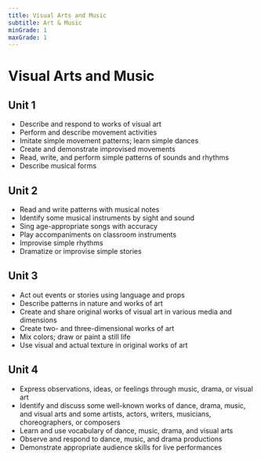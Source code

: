```yaml
---
title: Visual Arts and Music
subtitle: Art & Music
minGrade: 1
maxGrade: 1
---
```

# Visual Arts and Music


## Unit 1
* Describe and respond to works of visual art
* Perform and describe movement activities
* Imitate simple movement patterns; learn simple dances
* Create and demonstrate improvised movements
* Read, write, and perform simple patterns of sounds and rhythms
* Describe musical forms

## Unit 2
* Read and write patterns with musical notes
* Identify some musical instruments by sight and sound
* Sing age-appropriate songs with accuracy
* Play accompaniments on classroom instruments
* Improvise simple rhythms
* Dramatize or improvise simple stories

## Unit 3
* Act out events or stories using language and props
* Describe patterns in nature and works of art
* Create and share original works of visual art in various media and dimensions
* Create two- and three-dimensional works of art
* Mix colors; draw or paint a still life
* Use visual and actual texture in original works of art

## Unit 4
* Express observations, ideas, or feelings through music, drama, or visual art
* Identify and discuss some well-known works of dance, drama, music, and visual arts and some artists, actors, writers, musicians, choreographers, or composers
* Learn and use vocabulary of dance, music, drama, and visual arts
* Observe and respond to dance, music, and drama productions
* Demonstrate appropriate audience skills for live performances